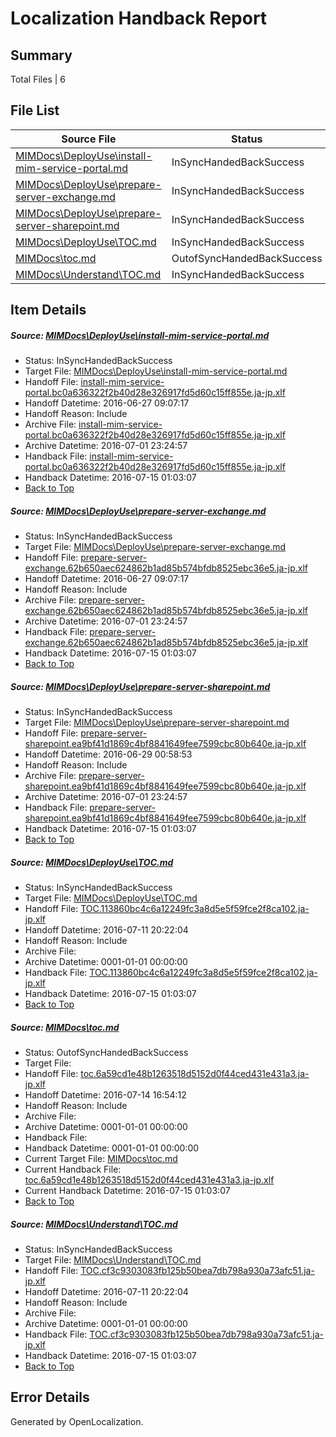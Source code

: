 # <a name='report-top'></a> Localization Handback Report

## Summary
 Total Files | 6

## File List
 Source File | Status | Details 
 ----------- | ------ | ------- 
 [MIMDocs\DeployUse\install-mim-service-portal.md](https://github.com/Microsoft/MIMDocs-pr/blob/c023d147d0fcc1525fefbe866c952e217f7bee6b/MIMDocs/DeployUse/install-mim-service-portal.md) | InSyncHandedBackSuccess | [Details](#eb2af412d9638035de591197fa191e990ade0ca19)
 [MIMDocs\DeployUse\prepare-server-exchange.md](https://github.com/Microsoft/MIMDocs-pr/blob/c023d147d0fcc1525fefbe866c952e217f7bee6b/MIMDocs/DeployUse/prepare-server-exchange.md) | InSyncHandedBackSuccess | [Details](#b69ea20f375869d4ad08987a08aba05913fd1db166)
 [MIMDocs\DeployUse\prepare-server-sharepoint.md](https://github.com/Microsoft/MIMDocs-pr/blob/9e5f51d5ca731b3564b8262db0f4cddeb850231a/MIMDocs/DeployUse/prepare-server-sharepoint.md) | InSyncHandedBackSuccess | [Details](#b144f28b41eb8e02afa44495c0019ccc8102200567)
 [MIMDocs\DeployUse\TOC.md](https://github.com/Microsoft/MIMDocs-pr/blob/8d151e15ea35fbaf14e8b55697f3fad9858d2aed/MIMDocs/DeployUse/TOC.md) | InSyncHandedBackSuccess | [Details](#15f742d950ce73c665c5c7c1644a23153d6aa36371)
 [MIMDocs\toc.md](https://github.com/Microsoft/MIMDocs-pr/blob/3b6b7df0a2836f23795c5bc6d5af6c561d361331/MIMDocs/toc.md) | OutofSyncHandedBackSuccess | [Details](#84a2f5e4796c1d7e0a407cfc4a336de1bf65c5f3288)
 [MIMDocs\Understand\TOC.md](https://github.com/Microsoft/MIMDocs-pr/blob/8d151e15ea35fbaf14e8b55697f3fad9858d2aed/MIMDocs/Understand/TOC.md) | InSyncHandedBackSuccess | [Details](#0a32b3c5b574f121bcd34d97a9430d0dfd553ca8301)

## Item Details
##### <a name='eb2af412d9638035de591197fa191e990ade0ca19'></a> Source: [MIMDocs\DeployUse\install-mim-service-portal.md](https://github.com/Microsoft/MIMDocs-pr/blob/c023d147d0fcc1525fefbe866c952e217f7bee6b/MIMDocs/DeployUse/install-mim-service-portal.md)
* Status: InSyncHandedBackSuccess
* Target File: [MIMDocs\DeployUse\install-mim-service-portal.md](https://github.com/Microsoft/MIMDocs-pr.ja-jp/blob/3bb8bd01371cb6fe7dfc35f6806badd27c3ae497/MIMDocs/DeployUse/install-mim-service-portal.md)
* Handoff File: [install-mim-service-portal.bc0a636322f2b40d28e326917fd5d60c15ff855e.ja-jp.xlf](https://github.com/Microsoft/EM.handoff/blob/7436841a0f2f0b75888ec7b2d19ecd52456b24e8/ol-handoff/Microsoft/MIMDocs-pr.ja-jp/master/install-mim-service-portal.bc0a636322f2b40d28e326917fd5d60c15ff855e.ja-jp.xlf)
* Handoff Datetime: 2016-06-27 09:07:17
* Handoff Reason: Include
* Archive File: [install-mim-service-portal.bc0a636322f2b40d28e326917fd5d60c15ff855e.ja-jp.xlf](https://github.com/Microsoft/EM.handoff/blob/bc56c47f99668774c3cb99efa3f6ef9786f9b776/ol-handoff/Microsoft/MIMDocs-pr.ja-jp/master/archive/install-mim-service-portal.bc0a636322f2b40d28e326917fd5d60c15ff855e.ja-jp.xlf)
* Archive Datetime: 2016-07-01 23:24:57
* Handback File: [install-mim-service-portal.bc0a636322f2b40d28e326917fd5d60c15ff855e.ja-jp.xlf](https://github.com/Microsoft/EM.handback/blob/da09a1b6a4cba1b424f0491d9526ac602722836d/ol-handback/Microsoft/MIMDocs-pr.ja-jp/master/install-mim-service-portal.bc0a636322f2b40d28e326917fd5d60c15ff855e.ja-jp.xlf)
* Handback Datetime: 2016-07-15 01:03:07
* [Back to Top](#report-top)

##### <a name='b69ea20f375869d4ad08987a08aba05913fd1db166'></a> Source: [MIMDocs\DeployUse\prepare-server-exchange.md](https://github.com/Microsoft/MIMDocs-pr/blob/c023d147d0fcc1525fefbe866c952e217f7bee6b/MIMDocs/DeployUse/prepare-server-exchange.md)
* Status: InSyncHandedBackSuccess
* Target File: [MIMDocs\DeployUse\prepare-server-exchange.md](https://github.com/Microsoft/MIMDocs-pr.ja-jp/blob/3bb8bd01371cb6fe7dfc35f6806badd27c3ae497/MIMDocs/DeployUse/prepare-server-exchange.md)
* Handoff File: [prepare-server-exchange.62b650aec624862b1ad85b574bfdb8525ebc36e5.ja-jp.xlf](https://github.com/Microsoft/EM.handoff/blob/7436841a0f2f0b75888ec7b2d19ecd52456b24e8/ol-handoff/Microsoft/MIMDocs-pr.ja-jp/master/prepare-server-exchange.62b650aec624862b1ad85b574bfdb8525ebc36e5.ja-jp.xlf)
* Handoff Datetime: 2016-06-27 09:07:17
* Handoff Reason: Include
* Archive File: [prepare-server-exchange.62b650aec624862b1ad85b574bfdb8525ebc36e5.ja-jp.xlf](https://github.com/Microsoft/EM.handoff/blob/bc56c47f99668774c3cb99efa3f6ef9786f9b776/ol-handoff/Microsoft/MIMDocs-pr.ja-jp/master/archive/prepare-server-exchange.62b650aec624862b1ad85b574bfdb8525ebc36e5.ja-jp.xlf)
* Archive Datetime: 2016-07-01 23:24:57
* Handback File: [prepare-server-exchange.62b650aec624862b1ad85b574bfdb8525ebc36e5.ja-jp.xlf](https://github.com/Microsoft/EM.handback/blob/da09a1b6a4cba1b424f0491d9526ac602722836d/ol-handback/Microsoft/MIMDocs-pr.ja-jp/master/prepare-server-exchange.62b650aec624862b1ad85b574bfdb8525ebc36e5.ja-jp.xlf)
* Handback Datetime: 2016-07-15 01:03:07
* [Back to Top](#report-top)

##### <a name='b144f28b41eb8e02afa44495c0019ccc8102200567'></a> Source: [MIMDocs\DeployUse\prepare-server-sharepoint.md](https://github.com/Microsoft/MIMDocs-pr/blob/9e5f51d5ca731b3564b8262db0f4cddeb850231a/MIMDocs/DeployUse/prepare-server-sharepoint.md)
* Status: InSyncHandedBackSuccess
* Target File: [MIMDocs\DeployUse\prepare-server-sharepoint.md](https://github.com/Microsoft/MIMDocs-pr.ja-jp/blob/3bb8bd01371cb6fe7dfc35f6806badd27c3ae497/MIMDocs/DeployUse/prepare-server-sharepoint.md)
* Handoff File: [prepare-server-sharepoint.ea9bf41d1869c4bf8841649fee7599cbc80b640e.ja-jp.xlf](https://github.com/Microsoft/EM.handoff/blob/76f5190dea73a7ed5377f8feeed38f9ae15e9702/ol-handoff/Microsoft/MIMDocs-pr.ja-jp/master/prepare-server-sharepoint.ea9bf41d1869c4bf8841649fee7599cbc80b640e.ja-jp.xlf)
* Handoff Datetime: 2016-06-29 00:58:53
* Handoff Reason: Include
* Archive File: [prepare-server-sharepoint.ea9bf41d1869c4bf8841649fee7599cbc80b640e.ja-jp.xlf](https://github.com/Microsoft/EM.handoff/blob/bc56c47f99668774c3cb99efa3f6ef9786f9b776/ol-handoff/Microsoft/MIMDocs-pr.ja-jp/master/archive/prepare-server-sharepoint.ea9bf41d1869c4bf8841649fee7599cbc80b640e.ja-jp.xlf)
* Archive Datetime: 2016-07-01 23:24:57
* Handback File: [prepare-server-sharepoint.ea9bf41d1869c4bf8841649fee7599cbc80b640e.ja-jp.xlf](https://github.com/Microsoft/EM.handback/blob/da09a1b6a4cba1b424f0491d9526ac602722836d/ol-handback/Microsoft/MIMDocs-pr.ja-jp/master/prepare-server-sharepoint.ea9bf41d1869c4bf8841649fee7599cbc80b640e.ja-jp.xlf)
* Handback Datetime: 2016-07-15 01:03:07
* [Back to Top](#report-top)

##### <a name='15f742d950ce73c665c5c7c1644a23153d6aa36371'></a> Source: [MIMDocs\DeployUse\TOC.md](https://github.com/Microsoft/MIMDocs-pr/blob/8d151e15ea35fbaf14e8b55697f3fad9858d2aed/MIMDocs/DeployUse/TOC.md)
* Status: InSyncHandedBackSuccess
* Target File: [MIMDocs\DeployUse\TOC.md](https://github.com/Microsoft/MIMDocs-pr.ja-jp/blob/3bb8bd01371cb6fe7dfc35f6806badd27c3ae497/MIMDocs/DeployUse/TOC.md)
* Handoff File: [TOC.113860bc4c6a12249fc3a8d5e5f59fce2f8ca102.ja-jp.xlf](https://github.com/Microsoft/EM.handoff/blob/fc08fe736ac84e0464461353595eadc0a2addf68/ol-handoff/Microsoft/MIMDocs-pr.ja-jp/master/TOC.113860bc4c6a12249fc3a8d5e5f59fce2f8ca102.ja-jp.xlf)
* Handoff Datetime: 2016-07-11 20:22:04
* Handoff Reason: Include
* Archive File: 
* Archive Datetime: 0001-01-01 00:00:00
* Handback File: [TOC.113860bc4c6a12249fc3a8d5e5f59fce2f8ca102.ja-jp.xlf](https://github.com/Microsoft/EM.handback/blob/da09a1b6a4cba1b424f0491d9526ac602722836d/ol-handback/Microsoft/MIMDocs-pr.ja-jp/master/TOC.113860bc4c6a12249fc3a8d5e5f59fce2f8ca102.ja-jp.xlf)
* Handback Datetime: 2016-07-15 01:03:07
* [Back to Top](#report-top)

##### <a name='84a2f5e4796c1d7e0a407cfc4a336de1bf65c5f3288'></a> Source: [MIMDocs\toc.md](https://github.com/Microsoft/MIMDocs-pr/blob/3b6b7df0a2836f23795c5bc6d5af6c561d361331/MIMDocs/toc.md)
* Status: OutofSyncHandedBackSuccess
* Target File: 
* Handoff File: [toc.6a59cd1e48b1263518d5152d0f44ced431e431a3.ja-jp.xlf](https://github.com/Microsoft/EM.handoff/blob/e81afffe92ec256b9df7e93b96bea7fc283d265b/ol-handoff/Microsoft/MIMDocs-pr.ja-jp/master/toc.6a59cd1e48b1263518d5152d0f44ced431e431a3.ja-jp.xlf)
* Handoff Datetime: 2016-07-14 16:54:12
* Handoff Reason: Include
* Archive File: 
* Archive Datetime: 0001-01-01 00:00:00
* Handback File: 
* Handback Datetime: 0001-01-01 00:00:00
* Current Target File: [MIMDocs\toc.md](https://github.com/Microsoft/MIMDocs-pr.ja-jp/blob/3bb8bd01371cb6fe7dfc35f6806badd27c3ae497/MIMDocs/toc.md)
* Current Handback File: [toc.6a59cd1e48b1263518d5152d0f44ced431e431a3.ja-jp.xlf](https://github.com/Microsoft/EM.handback/blob/da09a1b6a4cba1b424f0491d9526ac602722836d/ol-handback/Microsoft/MIMDocs-pr.ja-jp/master/toc.6a59cd1e48b1263518d5152d0f44ced431e431a3.ja-jp.xlf)
* Current Handback Datetime: 2016-07-15 01:03:07
* [Back to Top](#report-top)

##### <a name='0a32b3c5b574f121bcd34d97a9430d0dfd553ca8301'></a> Source: [MIMDocs\Understand\TOC.md](https://github.com/Microsoft/MIMDocs-pr/blob/8d151e15ea35fbaf14e8b55697f3fad9858d2aed/MIMDocs/Understand/TOC.md)
* Status: InSyncHandedBackSuccess
* Target File: [MIMDocs\Understand\TOC.md](https://github.com/Microsoft/MIMDocs-pr.ja-jp/blob/3bb8bd01371cb6fe7dfc35f6806badd27c3ae497/MIMDocs/Understand/TOC.md)
* Handoff File: [TOC.cf3c9303083fb125b50bea7db798a930a73afc51.ja-jp.xlf](https://github.com/Microsoft/EM.handoff/blob/fc08fe736ac84e0464461353595eadc0a2addf68/ol-handoff/Microsoft/MIMDocs-pr.ja-jp/master/TOC.cf3c9303083fb125b50bea7db798a930a73afc51.ja-jp.xlf)
* Handoff Datetime: 2016-07-11 20:22:04
* Handoff Reason: Include
* Archive File: 
* Archive Datetime: 0001-01-01 00:00:00
* Handback File: [TOC.cf3c9303083fb125b50bea7db798a930a73afc51.ja-jp.xlf](https://github.com/Microsoft/EM.handback/blob/da09a1b6a4cba1b424f0491d9526ac602722836d/ol-handback/Microsoft/MIMDocs-pr.ja-jp/master/TOC.cf3c9303083fb125b50bea7db798a930a73afc51.ja-jp.xlf)
* Handback Datetime: 2016-07-15 01:03:07
* [Back to Top](#report-top)


## Error Details

Generated by OpenLocalization.
